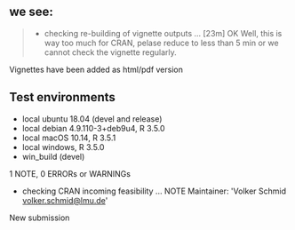 ## we see:
> * checking re-building of vignette outputs ... [23m] OK
> Well, this is way too much for CRAN, pelase reduce to less than 5 min or we cannot check the vignette regularly.

Vignettes have been added as html/pdf version


## Test environments
* local ubuntu 18.04 (devel and release)
* local debian 4.9.110-3+deb9u4, R 3.5.0
* local macOS 10.14, R 3.5.1
* local windows, R 3.5.0
* win_build (devel)

1 NOTE, 0 ERRORs or WARNINGs

* checking CRAN incoming feasibility ... NOTE
Maintainer: 'Volker Schmid <volker.schmid@lmu.de>'

New submission